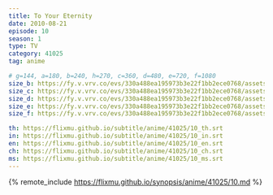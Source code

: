 ```yaml
---
title: To Your Eternity
date: 2010-08-21
episode: 10
season: 1
type: TV
category: 41025
tag: anime

# g=144, a=180, b=240, h=270, c=360, d=480, e=720, f=1080
size_b: https://fy.v.vrv.co/evs/330a488ea195973b3e22f1bb2ece0768/assets/e20e3cff4bdc67d3dd667b31246db79d_4086670.mp4
size_c: https://fy.v.vrv.co/evs/330a488ea195973b3e22f1bb2ece0768/assets/e20e3cff4bdc67d3dd667b31246db79d_4086669.mp4
size_d: https://fy.v.vrv.co/evs/330a488ea195973b3e22f1bb2ece0768/assets/e20e3cff4bdc67d3dd667b31246db79d_4086671.mp4
size_e: https://fy.v.vrv.co/evs/330a488ea195973b3e22f1bb2ece0768/assets/e20e3cff4bdc67d3dd667b31246db79d_4086672.mp4
size_f: https://fy.v.vrv.co/evs/330a488ea195973b3e22f1bb2ece0768/assets/e20e3cff4bdc67d3dd667b31246db79d_4086673.mp4

th: https://flixmu.github.io/subtitle/anime/41025/10_th.srt
in: https://flixmu.github.io/subtitle/anime/41025/10_in.srt
en: https://flixmu.github.io/subtitle/anime/41025/10_en.srt
ch: https://flixmu.github.io/subtitle/anime/41025/10_ch.srt
ms: https://flixmu.github.io/subtitle/anime/41025/10_ms.srt
---
```

{% remote_include https://flixmu.github.io/synopsis/anime/41025/10.md %}

